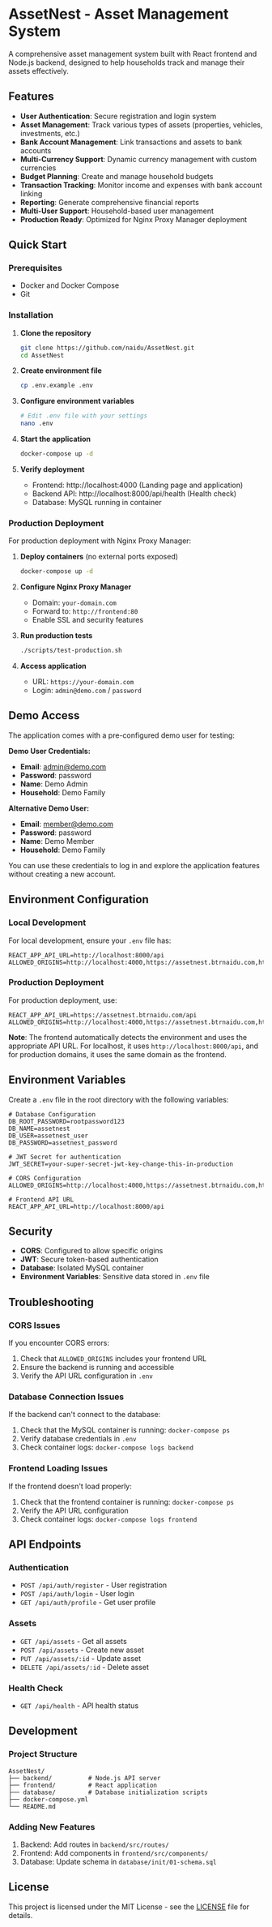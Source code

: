 # AssetNest - Asset Management System

A comprehensive asset management system built with React frontend and Node.js backend, designed to help households track and manage their assets effectively.

## Features

- **User Authentication**: Secure registration and login system
- **Asset Management**: Track various types of assets (properties, vehicles, investments, etc.)
- **Bank Account Management**: Link transactions and assets to bank accounts
- **Multi-Currency Support**: Dynamic currency management with custom currencies
- **Budget Planning**: Create and manage household budgets
- **Transaction Tracking**: Monitor income and expenses with bank account linking
- **Reporting**: Generate comprehensive financial reports
- **Multi-User Support**: Household-based user management
- **Production Ready**: Optimized for Nginx Proxy Manager deployment

## Quick Start

### Prerequisites

- Docker and Docker Compose
- Git

### Installation

1. **Clone the repository**
   ```bash
   git clone https://github.com/naidu/AssetNest.git
   cd AssetNest
   ```

2. **Create environment file**
   ```bash
   cp .env.example .env
   ```

3. **Configure environment variables**
   ```bash
   # Edit .env file with your settings
   nano .env
   ```

4. **Start the application**
   ```bash
   docker-compose up -d
   ```

5. **Verify deployment**
   - Frontend: http://localhost:4000 (Landing page and application)
   - Backend API: http://localhost:8000/api/health (Health check)
   - Database: MySQL running in container

### Production Deployment

For production deployment with Nginx Proxy Manager:

1. **Deploy containers** (no external ports exposed)
   ```bash
   docker-compose up -d
   ```

2. **Configure Nginx Proxy Manager**
   - Domain: `your-domain.com`
   - Forward to: `http://frontend:80`
   - Enable SSL and security features

3. **Run production tests**
   ```bash
   ./scripts/test-production.sh
   ```

4. **Access application**
   - URL: `https://your-domain.com`
   - Login: `admin@demo.com` / `password`

## Demo Access

The application comes with a pre-configured demo user for testing:

**Demo User Credentials:**
- **Email**: admin@demo.com
- **Password**: password
- **Name**: Demo Admin
- **Household**: Demo Family

**Alternative Demo User:**
- **Email**: member@demo.com
- **Password**: password
- **Name**: Demo Member
- **Household**: Demo Family

You can use these credentials to log in and explore the application features without creating a new account.

## Environment Configuration

### Local Development
For local development, ensure your `.env` file has:
```
REACT_APP_API_URL=http://localhost:8000/api
ALLOWED_ORIGINS=http://localhost:4000,https://assetnest.btrnaidu.com,https://www.assetnest.btrnaidu.com
```

### Production Deployment
For production deployment, use:
```
REACT_APP_API_URL=https://assetnest.btrnaidu.com/api
ALLOWED_ORIGINS=http://localhost:4000,https://assetnest.btrnaidu.com,https://www.assetnest.btrnaidu.com
```

**Note**: The frontend automatically detects the environment and uses the appropriate API URL. For localhost, it uses `http://localhost:8000/api`, and for production domains, it uses the same domain as the frontend.

## Environment Variables

Create a `.env` file in the root directory with the following variables:

```env
# Database Configuration
DB_ROOT_PASSWORD=rootpassword123
DB_NAME=assetnest
DB_USER=assetnest_user
DB_PASSWORD=assetnest_password

# JWT Secret for authentication
JWT_SECRET=your-super-secret-jwt-key-change-this-in-production

# CORS Configuration
ALLOWED_ORIGINS=http://localhost:4000,https://assetnest.btrnaidu.com,https://www.assetnest.btrnaidu.com

# Frontend API URL
REACT_APP_API_URL=http://localhost:8000/api
```

## Security

- **CORS**: Configured to allow specific origins
- **JWT**: Secure token-based authentication
- **Database**: Isolated MySQL container
- **Environment Variables**: Sensitive data stored in `.env` file

## Troubleshooting

### CORS Issues
If you encounter CORS errors:
1. Check that `ALLOWED_ORIGINS` includes your frontend URL
2. Ensure the backend is running and accessible
3. Verify the API URL configuration in `.env`

### Database Connection Issues
If the backend can't connect to the database:
1. Check that the MySQL container is running: `docker-compose ps`
2. Verify database credentials in `.env`
3. Check container logs: `docker-compose logs backend`

### Frontend Loading Issues
If the frontend doesn't load properly:
1. Check that the frontend container is running: `docker-compose ps`
2. Verify the API URL configuration
3. Check container logs: `docker-compose logs frontend`

## API Endpoints

### Authentication
- `POST /api/auth/register` - User registration
- `POST /api/auth/login` - User login
- `GET /api/auth/profile` - Get user profile

### Assets
- `GET /api/assets` - Get all assets
- `POST /api/assets` - Create new asset
- `PUT /api/assets/:id` - Update asset
- `DELETE /api/assets/:id` - Delete asset

### Health Check
- `GET /api/health` - API health status

## Development

### Project Structure
```
AssetNest/
├── backend/          # Node.js API server
├── frontend/         # React application
├── database/         # Database initialization scripts
├── docker-compose.yml
└── README.md
```

### Adding New Features
1. Backend: Add routes in `backend/src/routes/`
2. Frontend: Add components in `frontend/src/components/`
3. Database: Update schema in `database/init/01-schema.sql`

## License

This project is licensed under the MIT License - see the [LICENSE](LICENSE) file for details.
